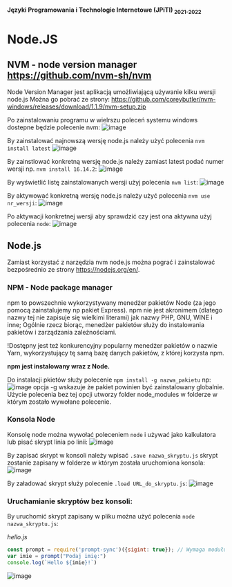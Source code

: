#### Języki Programowania i Technologie Internetowe (JPiTI) <sub>2021-2022</sub>
# Node.JS

## NVM - node version manager https://github.com/nvm-sh/nvm
Node Version Manager jest aplikacją umożliwiającą używanie kilku wersji node.js
Można go pobrać ze strony: https://github.com/coreybutler/nvm-windows/releases/download/1.1.9/nvm-setup.zip

Po zainstalowaniu programu w wielrszu poleceń systemu windows dostepne będzie polecenie nvm:
![image](https://user-images.githubusercontent.com/37069490/163036369-5cd05169-d731-41a9-8c3a-4857384e2665.png)

By zainstalować najnowszą wersję node.js należy użyć polecenia `nvm install latest`
![image](https://user-images.githubusercontent.com/37069490/163039212-9bc72f50-6fb7-4f47-a7db-317377d9a7f8.png)

By zainstlować konkretną wersję node.js należy zamiast latest podać numer wersji np. `nvm install 16.14.2`:
![image](https://user-images.githubusercontent.com/37069490/163039457-a2e19862-73ca-40b7-995b-ae79877ddb41.png)

By wyświetlić listę zainstalowanych wersji użyj polecenia `nvm list`:
![image](https://user-images.githubusercontent.com/37069490/163041498-9980279d-defd-472e-b776-5cbf1ce3c385.png)

By aktywować konkretną wersję node.js należy użyć polecenia `nvm use nr_wersji`:
![image](https://user-images.githubusercontent.com/37069490/163043983-4bed70de-aa46-4934-89c0-559fb7459fe1.png)

Po aktywacji konkretnej wersji aby sprawdzić czy jest ona aktywna użyj polecenia `node`:
![image](https://user-images.githubusercontent.com/37069490/163044765-66bb4f86-1a44-40c1-a43e-8fb3cc89af5c.png)

## Node.js

Zamiast korzystać z narzędzia nvm node.js można pograć i zainstalować bezpośrednio ze strony 
https://nodejs.org/en/.

### NPM - Node package manager
npm to powszechnie wykorzystywany menedżer pakietów Node (za jego pomocą zainstalujemy np pakiet
Express). npm nie jest akronimem (dlatego nazwy tej nie zapisuje się wielkimi literami) jak nazwy
PHP, GNU, WINE i inne;
Ogólnie rzecz biorąc, menedżer pakietów służy do instalowania pakietów i zarządzania zależnościami.

!Dostępny jest też konkurencyjny popularny menedżer pakietów o nazwie Yarn,
wykorzystujący tę samą bazę danych pakietów, z której korzysta npm.

**npm jest instalowany wraz z Node.**

Do instalacji pkietów służy polecenie `npm install -g nazwa_pakietu` np:
![image](https://user-images.githubusercontent.com/37069490/163167221-c594de5b-6041-43e2-b7f7-6424ad313f3f.png)
opcja -g wskazuje że pakiet powinien być zainstalowany globalnie. Użycie polecenia bez tej opcji utworzy folder node_modules w folderze w którym zostało wywołane polecenie.

### Konsola Node
Konsolę node można wywołać poleceniem `node` i używać jako kalkulatora lub pisać skrypt linia po linii:
![image](https://user-images.githubusercontent.com/37069490/163172542-10ac9d96-da97-4fee-b3b0-32ec382e6cc3.png)

By zapisać skrypt w konsoli należy wpisać `.save nazwa_skryptu.js` skrypt zostanie zapisany w folderze w którym została uruchomiona konsola:
![image](https://user-images.githubusercontent.com/37069490/163173429-89229173-8bfd-48bd-bde5-16fe3eb57b3c.png)

By załadować skrypt służy polecenie `.load URL_do_skryptu.js`:
![image](https://user-images.githubusercontent.com/37069490/163173862-20b2ca14-9e3f-42ae-a90f-e559bfb586ae.png)

### Uruchamianie skryptów bez konsoli:
By uruchomić skrypt zapisany w pliku można użyć polecenia `node nazwa_skryptu.js`:

_hello.js_
```javascript
const prompt = require('prompt-sync')({sigint: true}); // Wymaga modułu prompt-sync. 
var imie = prompt("Podaj imię:")
console.log(`Hello ${imie}!`)
```

![image](https://i.redd.it/n08d5h8v4id21.jpg)

